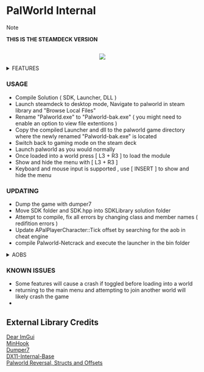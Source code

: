 # PalWorld Internal
> [!Note]
> **THIS IS THE STEAMDECK VERSION**
## 

<p align="center">
<img src="https://github.com/NightFyre/Palworld-Internal/assets/80198020/dc552cca-b177-4748-ba30-fe99f6b87b74">
</p>

<Details>  
  <Summary>FEATURES</Summary>  
  
> - Infinite Ammo  
> - Infinite Stamina  
> - Modify Player Speed  
> - Modify Player Attack Power  
> - Modify Player Defense Power  
> - God Mode  
> - Full Bright  
> - Set Random Nickname  
> - Set Party XP  
> - Spawn Items  
> - Give Items by Index  
> - Unlock Effigies  
> - Float Mode ( semi fly mode but cant adjust height )  
> - Revive Player  
> - Teleport Manager  
> - Entity Manager ( Kill , teleport to, forge )  
> - Waypoint Manager  
> - Quick Settings ( Item Stacks )  
> - Teleport Pals to Crosshair  
> - Death Aura ( enemy pals lose health as they get closer to player )  
> - DEBUG ESP ( Debug All Entities )  

</Details>  

### USAGE
- Compile Solution ( SDK, Launcher, DLL )  
- Launch steamdeck to desktop mode, Navigate to palworld in steam library and "Browse Local Files"  
- Rename "Palworld.exe" to "Palworld-bak.exe" ( you might need to enable an option to view file extentions )  
- Copy the compiled Launcher and dll to the palworld game directory where the newly renamed "Palworld-bak.exe" is located  
- Switch back to gaming mode on the steam deck  
- Launch palworld as you would normally  
- Once loaded into a world press [ L3 + R3 ] to load the module  
- Show and hide the menu with [ L3 + R3 ]  
- Keyboard and mouse input is supported , use [ INSERT ] to show and hide the menu

### UPDATING
- Dump the game with dumper7  
- Move SDK folder and SDK.hpp into SDKLibrary solution folder  
- Attempt to compile, fix all errors by changing class and member names ( redifition errors )  
- Update APalPlayerCharacter::Tick offset by searching for the aob in cheat engine   
- compile Palworld-Netcrack and execute the launcher in the bin folder  

<Details>  
  <Summary>AOBS</Summary>  
  
> GEngine: `48 89 ? ? ? ? ? 48 85 ? 74 ? E8 ? ? ? ? 48 8D ? ? E8 ? ? ? ? 0F 28`  
> GObjects: `48 8B 05 ? ? ? ? 48 8B 0C C8 4C 8D 04 D1 EB 03`  
> FNames: `48 8D 05 ? ? ? ? EB 13 48 8D 0D ? ? ? ? E8 ? ? ? ? C6 05 ? ? ? ? ? 0F 10`  
> GWorld: `48 8B 1D ?? ?? ?? ?? 48 85 DB 74 33 41 B0`  
> GetBoneMatrix: `E8 ? ? ? ? 48 8B CB 0F 10 00 0F 11 83 ? ? ? ? 0F 10 48 10 0F 11 8B ? ? ? ? 0F 10 40 20 0F 11 83`  
> APalPlayerCharacter::Tick: `48 89 5C 24 ? 57 48 83 EC 60 48 8B F9 E8 ? ? ? ? 48 8B | [IDA NOTE: 2ND RESULT]`  

</Details>  

### KNOWN ISSUES
- Some features will cause a crash if toggled before loading into a world  
- returning to the main menu and attempting to join another world will likely crash the game  
- 

## External Library Credits  
[Dear ImGui](https://github.com/ocornut/imgui)  
[MinHook](https://github.com/TsudaKageyu/minhook)  
[Dumper7](https://github.com/Encryqed/Dumper-7)  
[DX11-Internal-Base](https://github.com/NightFyre/DX11-ImGui-Internal-Hook)  
[Palworld Reversal, Structs and Offsets](https://www.unknowncheats.me/forum/palworld/620076-palworld-reversal-structs-offsets.html)  
